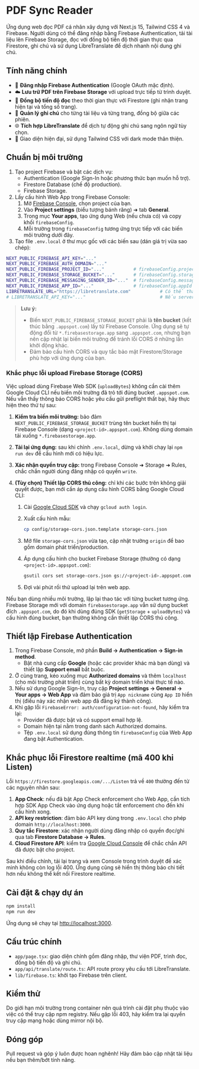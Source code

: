 # PDF Sync Reader

Ứng dụng web đọc PDF cá nhân xây dựng với Next.js 15, Tailwind CSS 4 và Firebase. Người dùng có thể đăng nhập bằng Firebase Authentication, tải tài liệu lên Firebase Storage, đọc với đồng bộ tiến độ thời gian thực qua Firestore, ghi chú và sử dụng LibreTranslate để dịch nhanh nội dung ghi chú.

## Tính năng chính

- 🔐 **Đăng nhập Firebase Authentication** (Google OAuth mặc định).
- ☁️ **Lưu trữ PDF trên Firebase Storage** với upload trực tiếp từ trình duyệt.
- 🔄 **Đồng bộ tiến độ đọc** theo thời gian thực với Firestore (ghi nhận trang hiện tại và tổng số trang).
- 📝 **Quản lý ghi chú** cho từng tài liệu và từng trang, đồng bộ giữa các phiên.
- 🌐 **Tích hợp LibreTranslate** để dịch tự động ghi chú sang ngôn ngữ tùy chọn.
- 🎯 Giao diện hiện đại, sử dụng Tailwind CSS với dark mode thân thiện.

## Chuẩn bị môi trường

1. Tạo project Firebase và bật các dịch vụ:
   - Authentication (Google Sign-In hoặc phương thức bạn muốn hỗ trợ).
   - Firestore Database (chế độ production).
   - Firebase Storage.
2. Lấy cấu hình Web App trong Firebase Console:
   1. Mở [Firebase Console](https://console.firebase.google.com/), chọn project của bạn.
   2. Vào **Project settings** (biểu tượng bánh răng) ➜ tab **General**.
   3. Trong mục **Your apps**, tạo ứng dụng Web (nếu chưa có) và copy khối `firebaseConfig`.
   4. Mỗi trường trong `firebaseConfig` tương ứng trực tiếp với các biến môi trường dưới đây.
3. Tạo file `.env.local` ở thư mục gốc với các biến sau (dán giá trị vừa sao chép):

```bash
NEXT_PUBLIC_FIREBASE_API_KEY="..."
NEXT_PUBLIC_FIREBASE_AUTH_DOMAIN="..."
NEXT_PUBLIC_FIREBASE_PROJECT_ID="..."           # firebaseConfig.projectId
NEXT_PUBLIC_FIREBASE_STORAGE_BUCKET="..."       # firebaseConfig.storageBucket (ví dụ: pdfeader-8d28b.appspot.com)
NEXT_PUBLIC_FIREBASE_MESSAGING_SENDER_ID="..."  # firebaseConfig.messagingSenderId
NEXT_PUBLIC_FIREBASE_APP_ID="..."               # firebaseConfig.appId
LIBRETRANSLATE_URL="https://libretranslate.com"           # Có thể thay bằng self-host
# LIBRETRANSLATE_API_KEY="..."                            # Nếu server yêu cầu API key
```

> **Lưu ý:**
> - Biến `NEXT_PUBLIC_FIREBASE_STORAGE_BUCKET` phải là **tên bucket** (kết thúc bằng `.appspot.com`) lấy từ Firebase Console.
>   Ứng dụng sẽ tự động đổi từ `*.firebasestorage.app` sang `.appspot.com`, nhưng bạn nên cập nhật lại biến môi trường để tránh lỗi CORS
>   ở những lần khởi động khác.
> - Đảm bảo cấu hình CORS và quy tắc bảo mật Firestore/Storage phù hợp với ứng dụng của bạn.

### Khắc phục lỗi upload Firebase Storage (CORS)

Việc upload dùng Firebase Web SDK (`uploadBytes`) không cần cài thêm Google Cloud CLI nếu biến môi trường đã trỏ tới
đúng bucket `.appspot.com`. Nếu vẫn thấy thông báo CORS hoặc yêu cầu gửi preflight thất bại, hãy thực hiện theo thứ tự sau:

1. **Kiểm tra biến môi trường:** bảo đảm `NEXT_PUBLIC_FIREBASE_STORAGE_BUCKET` trùng tên bucket hiển thị tại Firebase Console
   (dạng `<project-id>.appspot.com`). Không dùng domain tải xuống `*.firebasestorage.app`.
2. **Tải lại ứng dụng:** sau khi chỉnh `.env.local`, dừng và khởi chạy lại `npm run dev` để cấu hình mới có hiệu lực.
3. **Xác nhận quyền truy cập:** trong Firebase Console ➜ Storage ➜ Rules, chắc chắn người dùng đăng nhập có quyền `write`.
4. **(Tùy chọn) Thiết lập CORS thủ công:** chỉ khi các bước trên không giải quyết được, bạn mới cần áp dụng cấu hình CORS bằng
   Google Cloud CLI:

   1. Cài [Google Cloud SDK](https://cloud.google.com/sdk/docs/install) và chạy `gcloud auth login`.
   2. Xuất cấu hình mẫu:

      ```bash
      cp config/storage-cors.json.template storage-cors.json
      ```

   3. Mở file `storage-cors.json` vừa tạo, cập nhật trường `origin` để bao gồm domain phát triển/production.
   4. Áp dụng cấu hình cho bucket Firebase Storage (thường có dạng `<project-id>.appspot.com`):

      ```bash
      gsutil cors set storage-cors.json gs://<project-id>.appspot.com
      ```

   5. Đợi vài phút rồi thử upload lại trên web app.

Nếu bạn dùng nhiều môi trường, lặp lại thao tác với từng bucket tương ứng. Firebase Storage mới với domain
`firebasestorage.app` vẫn sử dụng bucket đích `.appspot.com`, do đó khi dùng đúng SDK (`getStorage` + `uploadBytes`) và
cấu hình đúng bucket, bạn thường không cần thiết lập CORS thủ công.

## Thiết lập Firebase Authentication

1. Trong Firebase Console, mở phần **Build → Authentication → Sign-in method**.
   - Bật nhà cung cấp **Google** (hoặc các provider khác mà bạn dùng) và thiết lập **Support email** bắt buộc.
2. Ở cùng trang, kéo xuống mục **Authorized domains** và thêm `localhost` (cho môi trường phát triển) cùng bất kỳ domain triển khai thực tế nào.
3. Nếu sử dụng Google Sign-In, truy cập **Project settings → General → Your apps → Web App** và đảm bảo giá trị `App nickname` cùng `App ID` hiển thị (điều này xác nhận web app đã đăng ký thành công).
4. Khi gặp lỗi `FirebaseError: auth/configuration-not-found`, hãy kiểm tra lại:
   - Provider đã được bật và có support email hợp lệ.
   - Domain hiện tại nằm trong danh sách Authorized domains.
   - Tệp `.env.local` sử dụng đúng thông tin `firebaseConfig` của Web App đang bật Authentication.

## Khắc phục lỗi Firestore realtime (mã 400 khi Listen)

Lỗi `https://firestore.googleapis.com/.../Listen` trả về `400` thường đến từ các nguyên nhân sau:

1. **App Check**: nếu đã bật App Check enforcement cho Web App, cần tích hợp SDK App Check vào ứng dụng hoặc tắt enforcement cho
   đến khi cấu hình xong.
2. **API key restriction**: đảm bảo API key dùng trong `.env.local` cho phép domain `http://localhost:3000`.
3. **Quy tắc Firestore**: xác nhận người dùng đăng nhập có quyền đọc/ghi qua tab **Firestore Database → Rules**.
4. **Cloud Firestore API**: kiểm tra [Google Cloud Console](https://console.cloud.google.com/apis/library/firestore.googleapis.com)
   để chắc chắn API đã được bật cho project.

Sau khi điều chỉnh, tải lại trang và xem Console trong trình duyệt để xác minh không còn log lỗi 400. Ứng dụng cũng sẽ hiển thị
thông báo chi tiết hơn nếu không thể kết nối Firestore realtime.

## Cài đặt & chạy dự án

```bash
npm install
npm run dev
```

Ứng dụng sẽ chạy tại [http://localhost:3000](http://localhost:3000).

## Cấu trúc chính

- `app/page.tsx`: giao diện chính gồm đăng nhập, thư viện PDF, trình đọc, đồng bộ tiến độ và ghi chú.
- `app/api/translate/route.ts`: API route proxy yêu cầu tới LibreTranslate.
- `lib/firebase.ts`: khởi tạo Firebase trên client.

## Kiểm thử

Do giới hạn môi trường trong container nên quá trình cài đặt phụ thuộc vào việc có thể truy cập npm registry. Nếu gặp lỗi 403, hãy kiểm tra lại quyền truy cập mạng hoặc dùng mirror nội bộ.

## Đóng góp

Pull request và góp ý luôn được hoan nghênh! Hãy đảm bảo cập nhật tài liệu nếu bạn thêm/bớt tính năng.
